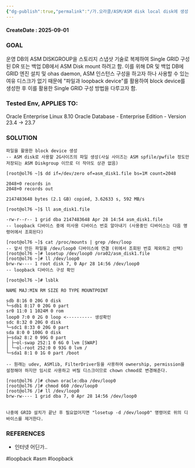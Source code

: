 ```yaml
---
{"dg-publish":true,"permalink":"/가.오라클/ASM/ASM disk local disk에 생성 방안/","dgPassFrontmatter":true,"noteIcon":""}
---
```


#### CreateDate : 2025-09-01

### GOAL
운영 DB의 ASM DISKGROUP을 스토리지 스냅샷 기술로 복제하여 Single GRID 구성된 DR 또는 백업 DB에서 ASM Disk mount 하려고 함.
이를 위해 DR 및 백업 DB에 GRID 엔진 설치 및 ohas daemon, ASM 인스턴스 구성을 하고자 하나 사용할 수 있는 여유 디스크가 없기 때문에 "파일과 loopback device"를 활용하여 block device를 생성한 후
이를 활용한 Single GRID 구성 방법을 다루고자 함.

### Tested Env, APPLIES TO:
Oracle Enterprise Linux 8.10
Oracle Database - Enterprise Edition - Version 23.4 -> 23.7

### SOLUTION

~~~
파일을 활용한 block device 생성
-- ASM disk로 사용할 2G사이즈의 파일 생성(사실 사이즈는 ASM spfile/pwfile 정도만 저장되는 ASM Diskgroup 이므로 더 작아도 상관 없음)

[root@ol76 ~]$ dd if=/dev/zero of=asm_disk1.file bs=1M count=2048

2048+0 records in
2048+0 records out

2147483648 bytes (2.1 GB) copied, 3.62633 s, 592 MB/s

[root@ol76 ~]$ ll asm_disk1.file

-rw-r--r-- 1 grid dba 2147483648 Apr 28 14:54 asm_disk1.file
-- loopback 디바이스 중에 미사용 디바이스 번호 알아내기 (사용중인 디바이스는 다음 명령어에서 조회된다)

[root@ol76 ~]$ cat /proc/mounts | grep /dev/loop
-- 앞서 만든 파일을 /dev/loop0 디바이스에 연결 (위에서 조회된 번호 제외하고 선택)
[root@ol76 ~]# losetup /dev/loop0 /ora02/asm_disk1.file
[root@ol76 ~]# ll /dev/loop0
brw-rw---- 1 root disk 7, 0 Apr 28 14:56 /dev/loop0
-- loopback 디바이스 구성 확인

[root@ol76 ~]# lsblk

NAME MAJ:MIN RM SIZE RO TYPE MOUNTPOINT

sdb 8:16 0 20G 0 disk
└─sdb1 8:17 0 20G 0 part
sr0 11:0 1 1024M 0 rom
loop0 7:0 0 2G 0 loop <---------- 생성확인
sdc 8:32 0 20G 0 disk
└─sdc1 8:33 0 20G 0 part
sda 8:0 0 100G 0 disk
├─sda2 8:2 0 99G 0 part
│ ├─ol-swap 252:1 0 6G 0 lvm [SWAP]
│ └─ol-root 252:0 0 93G 0 lvm /
└─sda1 8:1 0 1G 0 part /boot

-- 원래는 udev, ASMlib, FilterDriver등을 사용하여 ownership, permission을 설정해야 하지만 임시로 사용하고 버릴 디스크이므로 chown chmod로 변경해준다.

[root@ol76 /]# chown oracle:dba /dev/loop0
[root@ol76 /]# chmod 660 /dev/loop0
[root@ol76 /]# ll /dev/loop0
brw-rw---- 1 grid dba 7, 0 Apr 28 14:56 /dev/loop0


나중에 GRID 설치가 끝난 후 필요없어지면 "losetup -d /dev/loop0" 명령어로 위의 디바이스를 제거한다.
~~~
### REFERENCES
- 인터넷 어딘가..


#loopback #asm #loopback 